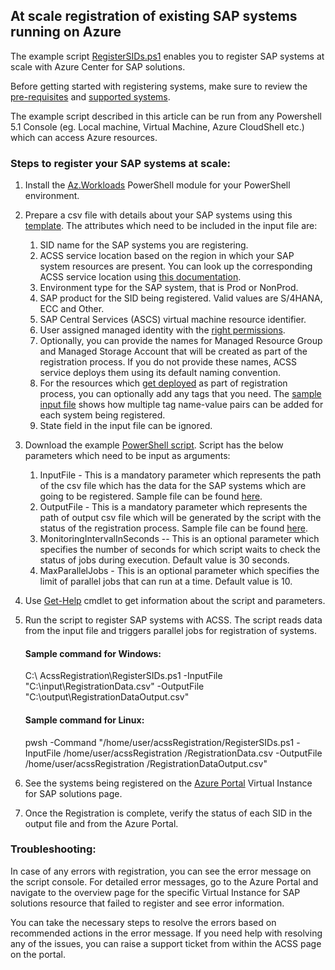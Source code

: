 ## At scale registration of existing SAP systems running on Azure

The example script [RegisterSIDs.ps1](https://github.com/Azure/Azure-Center-for-SAP-solutions/blob/main/MassRegistrationOfSAPSystems/RegisterSIDs.ps1) enables you to register SAP systems at scale with Azure Center for SAP solutions. 

Before getting started with registering systems, make sure to review the [pre-requisites](https://learn.microsoft.com/en-us/azure/sap/center-sap-solutions/register-existing-system#prerequisites) and [supported systems](https://learn.microsoft.com/en-us/azure/sap/center-sap-solutions/register-existing-system#supported-systems).

The example script described in this article can be run from any Powershell 5.1 Console (eg. Local machine, Virtual Machine, Azure CloudShell etc.) which can access Azure resources.

### Steps to register your SAP systems at scale:
1. Install the [Az.Workloads](https://learn.microsoft.com/en-us/powershell/module/az.workloads/?view=azps-10.0.0) PowerShell module for your PowerShell environment.
   
3. Prepare a csv file with details about your SAP systems using this [template](https://github.com/Azure/Azure-Center-for-SAP-solutions/blob/main/MassRegistrationOfSAPSystems/RegistrationData.csv). The attributes which need to be included in the input file are:
    1. SID name for the SAP systems you are registering.
    2. ACSS service location based on the region in which your SAP system resources are present. You can look up the corresponding ACSS service location using [this documentation](https://learn.microsoft.com/en-us/azure/sap/center-sap-solutions/quickstart-register-system-powershell#:~:text=SAP%20application%20location-,Azure%20Center%20for%20SAP%20solutions%20service%20location,-East%20US).
    3. Environment type for the SAP system, that is Prod or NonProd.
    4. SAP product for the SID being registered. Valid values are S/4HANA, ECC and Other.
    5. SAP Central Services (ASCS) virtual machine resource identifier.
    6. User assigned managed identity with the [right permissions](https://learn.microsoft.com/en-us/azure/sap/center-sap-solutions/register-existing-system#setup-user-assigned-managed-identity).
    7. Optionally, you can provide the names for Managed Resource Group and Managed Storage Account that will be created as part of the registration process. If you do not provide these names, ACSS service deploys them using its default naming convention.
    8. For the resources which [get deployed](https://learn.microsoft.com/en-us/azure/sap/center-sap-solutions/register-existing-system#:~:text=When%20you%20register%20a%20system%20with%20Azure%20Center%20for%20SAP%20solutions%2C%20the%20following%20resources%20are%20created%20in%20your%20Subscription%3A) as part of registration process, you can optionally add any tags that you need. The [sample input file](https://github.com/Azure/Azure-Center-for-SAP-solutions/blob/main/MassRegistrationOfSAPSystems/RegistrationData.csv) shows how multiple tag name-value pairs can be added for each system being registered.
    9. State field in the input file can be ignored.
        
4. Download the example [PowerShell script](https://github.com/Azure/Azure-Center-for-SAP-solutions/blob/main/MassRegistrationOfSAPSystems/RegisterSIDs.ps1). Script has the below parameters which need to be input as arguments:
   1. InputFile - This is a mandatory parameter which represents the path of the csv file which has the data for the SAP systems which are going to be registered. Sample file can be found [here](https://github.com/Azure/Azure-Center-for-SAP-solutions/blob/55e5c88021ec16e42084446792cf6de51d897e11/MassRegistrationOfSAPSystems/RegistrationData.csv).
   2. OutputFile - This is a mandatory parameter which represents the path of output csv file which will be generated by the script with the status of the registration process. Sample file can be found [here](https://github.com/Azure/Azure-Center-for-SAP-solutions/blob/main/MassRegistrationOfSAPSystems/RegistrationDataOutput.csv).
   3. MonitoringIntervalInSeconds -- This is an optional parameter which specifies the number of seconds for which script waits to check the status of jobs during execution. Default value is 30 seconds.
   4. MaxParallelJobs - This is an optional parameter which specifies the limit of parallel jobs that can run at a time. Default value is 10.
      
5. Use [Get-Help](https://learn.microsoft.com/powershell/module/microsoft.powershell.core/get-help?view=powershell-5.1) cmdlet to get information about the script and parameters.

6. Run the script to register SAP systems with ACSS. The script reads data from the input file and triggers parallel jobs for registration of systems.
   #### Sample command for Windows:
   C:\ AcssRegistration\RegisterSIDs.ps1 -InputFile "C:\input\RegistrationData.csv" -OutputFile "C:\output\RegistrationDataOutput.csv"

   #### Sample command for Linux:
   pwsh -Command "/home/user/acssRegistration/RegisterSIDs.ps1 -InputFile /home/user/acssRegistration /RegistrationData.csv -OutputFile /home/user/acssRegistration /RegistrationDataOutput.csv"

7. See the systems being registered on the [Azure Portal](https://aka.ms/acssvislist) Virtual Instance for SAP solutions page.
8. Once the Registration is complete, verify the status of each SID in the output file and from the Azure Portal.

### Troubleshooting:
In case of any errors with registration, you can see the error message on the script console. For detailed error messages, go to the Azure Portal and navigate to the overview page for the specific Virtual Instance for SAP solutions resource that failed to register and see error information.

You can take the necessary steps to resolve the errors based on recommended actions in the error message. If you need help with resolving any of the issues, you can raise a support ticket from within the ACSS page on the portal.
